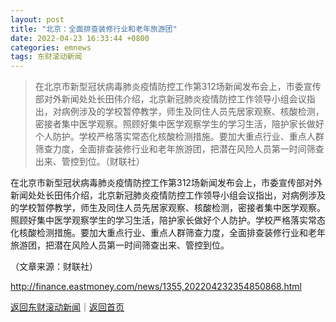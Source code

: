 ```yaml
---
layout: post
title: "北京：全面排查装修行业和老年旅游团"
date: 2022-04-23 16:33:44 +0800
categories: emnews
tags: 东财滚动新闻
---
```

> 在北京市新型冠状病毒肺炎疫情防控工作第312场新闻发布会上，市委宣传部对外新闻处处长田伟介绍，北京新冠肺炎疫情防控工作领导小组会议指出，对病例涉及的学校暂停教学，师生及同住人员先居家观察、核酸检测，密接者集中医学观察。照顾好集中医学观察学生的学习生活，陪护家长做好个人防护。学校严格落实常态化核酸检测措施。要加大重点行业、重点人群筛查力度，全面排查装修行业和老年旅游团，把潜在风险人员第一时间筛查出来、管控到位。（财联社）

<p>在北京市新型冠状病毒肺炎疫情防控工作第312场新闻发布会上，市委宣传部对外新闻处处长田伟介绍，北京新冠肺炎疫情防控工作领导小组会议指出，对病例涉及的学校暂停教学，师生及同住人员先居家观察、核酸检测，密接者集中医学观察。照顾好集中医学观察学生的学习生活，陪护家长做好个人防护。学校严格落实常态化核酸检测措施。要加大重点行业、重点人群筛查力度，全面排查装修行业和老年旅游团，把潜在风险人员第一时间筛查出来、管控到位。</p><p class="em_media">（文章来源：财联社）</p>

<http://finance.eastmoney.com/news/1355,202204232354850868.html>

[返回东财滚动新闻](//finews.withounder.com/emnews/)｜[返回首页](//finews.withounder.com/)